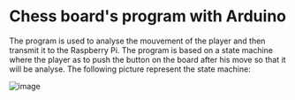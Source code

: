 # Chess board's program with Arduino
The program is used to analyse the mouvement of the player and then transmit it to the Raspberry Pi. The program is based on a state machine where the player as to push the button on the board after his move so that it will be analyse. The following picture represent the state machine:

![image](https://user-images.githubusercontent.com/72216266/160478715-9a150fbd-3a7e-455b-b952-25f204099703.png)
